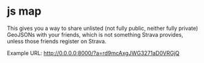 # js map

This gives you a way to share unlisted (not fully public, neither fully private) GeoJSONs with your
friends, which is not something Strava provides, unless those friends register on Strava.

Example URL: <http://0.0.0.0:8000/?a=rd9mcAxgJWG3271aD0VRGjQ>
